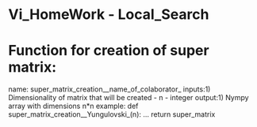 # Vi_HomeWork - Local_Search


# Function for creation of super matrix:
name: super_matrix_creation__name_of_colaborator_
inputs:1) Dimensionality of matrix that will be created - n - integer
output:1) Nympy array with dimensions n*n
example:
def super_matrix_creation__Yungulovski_(n):
    ...
    return super_matrix

# 
    
        
